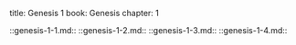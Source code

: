 title: Genesis 1
book: Genesis
chapter: 1


::genesis-1-1.md::
::genesis-1-2.md::
::genesis-1-3.md::
::genesis-1-4.md::
